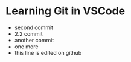 # Learning Git in VSCode

- second commit
- 2.2 commit
- another commit
- one more
- this line is edited on github
